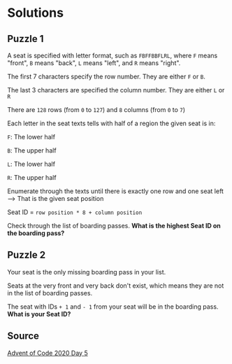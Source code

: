 # Solutions

## Puzzle 1

A seat is specified with letter format, such as `FBFFBBFLRL`,
where `F` means "front", `B` means "back", `L` means "left", and `R` means "right".

The first 7 characters specify the row number. They are either `F` or `B`.

The last 3 characters are specified the column number. They are either `L` or `R`

There are `128` rows (from `0` to `127`) and `8` columns (from `0` to `7`)

Each letter in the seat texts tells with half of a region the given seat is in:

`F`: The lower half

`B`: The upper half

`L`: The lower half

`R`: The upper half

Enumerate through the texts until there is exactly one row and one seat left --> That is the given seat position

Seat ID = `row position * 8 + column position`

Check through the list of boarding passes. **What is the highest Seat ID on the boarding pass?**

## Puzzle 2

Your seat is the only missing boarding pass in your list.

Seats at the very front and very back don't exist, which means they are not in the list of boarding passes. 

The seat with IDs `+ 1` and `- 1` from your seat will be in the boarding pass. **What is your Seat ID?**

## Source

[Advent of Code 2020 Day 5](https://adventofcode.com/2020/day/5 "AoC 2020 Day 5")
